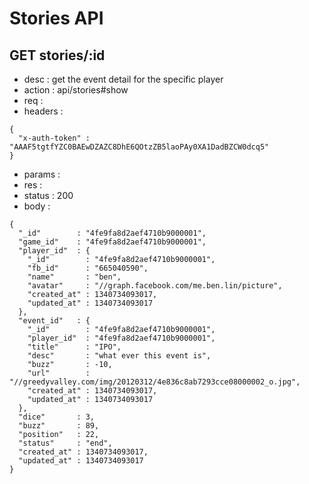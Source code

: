 # Stories API

## GET stories/:id

- desc    : get the event detail for the specific player
- action  : api/stories#show
- req     :
- headers :

<!---->

    {
      "x-auth-token" : "AAAF5tgtfYZC0BAEwDZAZC8DhE6QOtzZB5laoPAy0XA1DadBZCW0dcq5"
    }

- params  :
- res     :
- status  : 200
- body    :

<!---->

    {
      "_id"        : "4fe9fa8d2aef4710b9000001",
      "game_id"    : "4fe9fa8d2aef4710b9000001",
      "player_id"  : {
        "_id"        : "4fe9fa8d2aef4710b9000001",
        "fb_id"      : "665040590",
        "name"       : "ben",
        "avatar"     : "//graph.facebook.com/me.ben.lin/picture",
        "created_at" : 1340734093017,
        "updated_at" : 1340734093017
      },
      "event_id"   : {
        "_id"        : "4fe9fa8d2aef4710b9000001",
        "player_id"  : "4fe9fa8d2aef4710b9000001",
        "title"      : "IPO",
        "desc"       : "what ever this event is",
        "buzz"       : -10,
        "url"        : "//greedyvalley.com/img/20120312/4e836c8ab7293cce08000002_o.jpg",
        "created_at" : 1340734093017,
        "updated_at" : 1340734093017
      },
      "dice"       : 3,
      "buzz"       : 89,
      "position"   : 22,
      "status"     : "end",
      "created_at" : 1340734093017,
      "updated_at" : 1340734093017
    }
